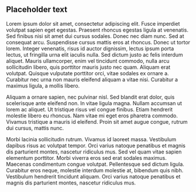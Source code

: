 ## Placeholder text

Lorem ipsum dolor sit amet, consectetur adipiscing elit. Fusce imperdiet volutpat sapien eget egestas. Praesent rhoncus egestas ligula at venenatis. Sed finibus nisi sit amet dui cursus sodales. Donec nec diam nunc. Sed at consequat arcu. Suspendisse cursus mattis eros at rhoncus. Donec ut tortor lorem. Integer venenatis, risus id auctor dignissim, lectus ipsum porta lectus, ut fringilla urna elit iaculis nulla. Sed dictum justo ac felis interdum aliquet. Mauris ullamcorper, enim vel tincidunt commodo, nulla arcu sollicitudin libero, quis porttitor mauris justo nec quam. Aliquam erat volutpat. Quisque vulputate porttitor orci, vitae sodales ex ornare a. Curabitur nec urna non mauris eleifend aliquam a vitae nisi. Curabitur a maximus ligula, a mollis libero.

Aliquam a ornare sapien, nec pulvinar nisl. Sed blandit erat dolor, quis scelerisque ante eleifend non. In vitae ligula magna. Nullam accumsan ut lorem ac aliquet. Ut tristique risus vel congue finibus. Etiam hendrerit molestie libero eu rhoncus. Nam vitae mi eget eros pharetra commodo. Vivamus tristique a mauris id eleifend. Proin sit amet augue congue, rutrum dui cursus, mattis nunc.

Morbi lacinia sollicitudin rutrum. Vivamus id laoreet massa. Vestibulum dapibus risus ac volutpat tempor. Orci varius natoque penatibus et magnis dis parturient montes, nascetur ridiculus mus. Sed vel quam vitae sapien elementum porttitor. Morbi viverra eros sed erat sodales maximus. Maecenas condimentum congue volutpat. Pellentesque sed dictum ligula. Curabitur eros neque, molestie interdum molestie at, bibendum quis nibh. Vestibulum hendrerit tincidunt aliquam. Orci varius natoque penatibus et magnis dis parturient montes, nascetur ridiculus mus.
